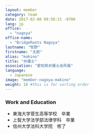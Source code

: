 ```yaml
---
layout: member
category: team
date: 2017-02-08 09:50:21 -0700
lang: jp
office:
  - "nagoya"
office-name:
  - "BridgeRoots Nagoya"
lastname: "牧野"
firstname: "太郎"
alias: "makino"
title: "弁護士"
association: "愛知県弁護士会所属"
language:
  - Japanese
image: "member-nagoya-makino"
weight: 16 #this is for sorting order
---
```



### Work and Education
- 東海大学菅生高等学校　卒業
- 上智大学法学部法律学科　卒業
- 信州大学法科大学院　修了
